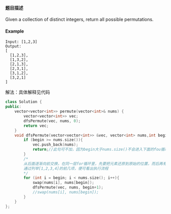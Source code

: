 #### **题目描述**
Given a collection of distinct integers, return all possible permutations.
#### **Example**
```
Input: [1,2,3]
Output:
[
  [1,2,3],
  [1,3,2],
  [2,1,3],
  [2,3,1],
  [3,1,2],
  [3,2,1]
]
```

解法：具体解释见代码

```c++
class Solution {
public:
	vector<vector<int>> permute(vector<int>& nums) {
		vector<vector<int>> vec;
		dfsPermute(vec, nums, 0);
		return vec;
	}
	void dfsPermute(vector<vector<int>> &vec, vector<int> nums,int begin){
		if (begin >= nums.size()){
			vec.push_back(nums);
			return;//此句可不加，因为begin大于nums.size()不会进入下面的fou循环
		}
        /*
        从后面逐渐向前交换，在同一层for循环里，先要把元素还原到原始的位置，而后再有+1,进行下一个元素的操作。
        通过列举[1,2,3,4]的前几项，便可看出执行流程
        */
		for (int i = begin; i < nums.size(); i++){
			swap(nums[i], nums[begin]);
			dfsPermute(vec, nums, begin+1);
			//swap(nums[i], nums[begin]);
		}	
	}
};
```
